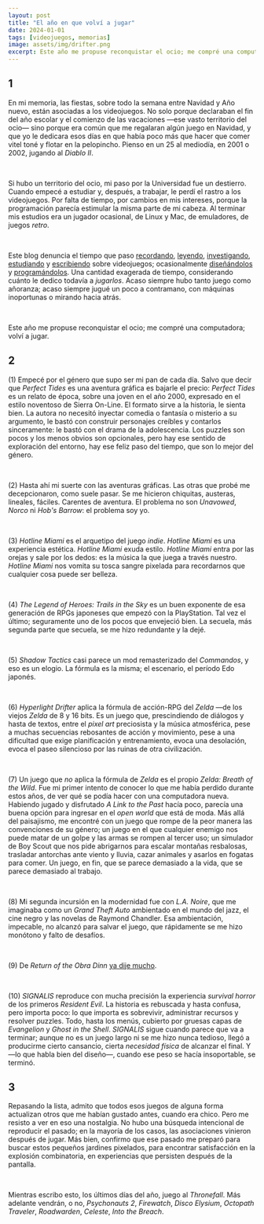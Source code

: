 ```yaml
---
layout: post
title: "El año en que volví a jugar"
date: 2024-01-01
tags: [videojuegos, memorias]
image: assets/img/drifter.png
excerpt: Este año me propuse reconquistar el ocio; me compré una computadora; volví a jugar.
---
```


<h2 class="text-center">1</h2>

En mi memoria, las fiestas, sobre todo la semana entre Navidad y Año nuevo, están asociadas a los videojuegos. No solo porque declaraban el fin del año escolar y el comienzo de las vacaciones &#x2014;ese vasto territorio del ocio&#x2014; sino porque era común que me regalaran algún juego en Navidad, y que yo le dedicara esos días en que había poco más que hacer que comer vitel toné y flotar en la pelopincho. Pienso en un 25 al mediodía, en 2001 o 2002, jugando al *Diablo II*.

<br/>
<div></div>

Si hubo un territorio del ocio, mi paso por la Universidad fue un destierro. Cuando empecé a estudiar y, después, a trabajar, le perdí el rastro a los videojuegos. Por falta de tiempo, por cambios en mis intereses, porque la programación parecía estimular la misma parte de mi cabeza. Al terminar mis estudios era un jugador ocasional, de Linux y Mac, de emuladores, de juegos *retro*.

<br/>
<div></div>

Este blog denuncia el tiempo que paso [recordando](../2020-09-29-memoria-videojueguistica/), [leyendo](../2023-09-18-literatura-videojueguistica-vol-2), [investigando](../2022-08-09-llegando-los-monos), [estudiando](../2023-06-16-del-videojuego-como-puzzle) y [escribiendo](../2023-11-01-notas-sobre-obra-dinn) sobre videojuegos; ocasionalmente [diseñándolos](https://github.com/facundoolano/rpg-cli) y [programándolos](https://github.com/facundoolano/house-taken-over). Una cantidad exagerada de tiempo, considerando cuánto le dedico todavía a *jugarlos*. Acaso siempre hubo tanto juego como añoranza; acaso siempre jugué un poco a contramano, con máquinas inoportunas o mirando hacia atrás.

<br/>
<div></div>

Este año me propuse reconquistar el ocio; me compré una computadora; volví a jugar.

<h2 class="text-center">2</h2>

(1) Empecé por el género que supo ser mi pan de cada día. Salvo que decir que *Perfect Tides* es una aventura gráfica es bajarle el precio: *Perfect Tides* es un relato de época, sobre una joven en el año 2000, expresado en el estilo noventoso de Sierra On-Line. El formato sirve a la historia, le sienta bien. La autora no necesitó inyectar comedia o fantasía o misterio a su argumento, le bastó con construir personajes creíbles y contarlos sinceramente: le bastó con el drama de la adolescencia. Los puzzles son pocos y los menos obvios son opcionales, pero hay ese sentido de exploración del entorno, hay ese feliz paso del tiempo, que son lo mejor del género.

<br/>
<div></div>

(2) Hasta ahí mi suerte con las aventuras gráficas. Las otras que probé me decepcionaron, como suele pasar. Se me hicieron chiquitas, austeras, lineales, fáciles. Carentes de aventura. El problema no son *Unavowed*, *Norco* ni *Hob's Barrow*: el problema soy yo.

<br/>
<div></div>

(3) *Hotline Miami* es el arquetipo del juego *indie*. *Hotline Miami* es una experiencia estética. *Hotline Miami* exuda estilo. *Hotline Miami* entra por las orejas y sale por los dedos: es la música la que juega a través nuestro. *Hotline Miami* nos vomita su tosca sangre pixelada para recordarnos que cualquier cosa puede ser belleza.

<br/>
<div></div>

(4) *The Legend of Heroes: Trails in the Sky* es un buen exponente de esa generación de RPGs japoneses que empezó con la PlayStation. Tal vez el último; seguramente uno de los pocos que envejeció bien. La secuela, más segunda parte que secuela, se me hizo redundante y la dejé.

<br/>
<div></div>

(5) *Shadow Tactics* casi parece un mod remasterizado del *Commandos*, y eso es un elogio. La fórmula es la misma; el escenario, el período Edo japonés.

<br/>
<div></div>

(6) *Hyperlight Drifter* aplica la fórmula de acción-RPG del *Zelda* &#x2014;de los viejos *Zelda* de 8 y 16 bits. Es un juego que, prescindiendo de diálogos y hasta de textos, entre el *pixel art* preciosista y la música atmosférica, pese a muchas secuencias rebosantes de acción y movimiento, pese a una dificultad que exige planificación y entrenamiento, evoca una desolación, evoca el paseo silencioso por las ruinas de otra civilización.

<br/>
<div></div>

(7) Un juego que *no* aplica la fórmula de *Zelda* es el propio *Zelda: Breath of the Wild*. Fue mi primer intento de conocer lo que me había perdido durante estos años, de ver qué se podía hacer con una computadora nueva. Habiendo jugado y disfrutado *A Link to the Past* hacía poco, parecía una buena opción para ingresar en el *open world* que está de moda. Más allá del paisajismo, me encontré con un juego que rompe de la peor manera las convenciones de su género; un juego en el que cualquier enemigo nos puede matar de un golpe y las armas se rompen al tercer uso; un simulador de Boy Scout que nos pide abrigarnos para escalar montañas resbalosas, trasladar antorchas ante viento y lluvia, cazar animales y asarlos en fogatas para comer. Un juego, en fin, que se parece demasiado a la vida, que se parece demasiado al trabajo.

<br/>
<div></div>

(8) Mi segunda incursión en la modernidad fue con *L.A. Noire*, que me imaginaba como un *Grand Theft Auto* ambientado en el mundo del jazz, el cine negro y las novelas de Raymond Chandler. Esa ambientación, impecable, no alcanzó para salvar el juego, que rápidamente se me hizo monótono y falto de desafíos.

<br/>
<div></div>

(9) De *Return of the Obra Dinn* [ya dije mucho](../2023-11-01-notas-sobre-obra-dinn).

<br/>
<div></div>

(10) *SIGNALIS* reproduce con mucha precisión la experiencia *survival horror* de los primeros *Resident Evil*. La historia es rebuscada y hasta confusa, pero importa poco: lo que importa es sobrevivir, administrar recursos y resolver puzzles. Todo, hasta los menús, cubierto por gruesas capas de *Evangelion* y *Ghost in the Shell*. *SIGNALIS* sigue cuando parece que va a terminar; aunque no es un juego largo ni se me hizo nunca tedioso, llegó a producirme cierto cansancio, cierta *necesidad física* de alcanzar el final. Y &#x2014;lo que habla bien del diseño&#x2014;, cuando ese peso se hacía insoportable, se terminó.

<h2 class="text-center">3</h2>

Repasando la lista, admito que todos esos juegos de alguna forma actualizan otros que me habían gustado antes, cuando era chico. Pero me resisto a ver en eso una nostalgia. No hubo una búsqueda intencional de reproducir el pasado; en la mayoría de los casos, las asociaciones vinieron después de jugar. Más bien, confirmo que ese pasado me preparó para buscar estos pequeños jardines pixelados, para encontrar satisfacción en la explosión combinatoria, en experiencias que persisten después de la pantalla.

<br/>
<div></div>

Mientras escribo esto, los últimos días del año, juego al *Thronefall*. Más adelante vendrán, o no, *Psychonauts 2*, *Firewatch*, *Disco Elysium*, *Octopath Traveler*, *Roadwarden*, *Celeste*, *Into the Breach*.